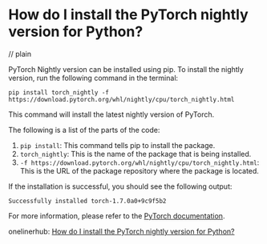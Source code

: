 # How do I install the PyTorch nightly version for Python?
// plain

PyTorch Nightly version can be installed using pip. To install the nightly version, run the following command in the terminal:

```
pip install torch_nightly -f https://download.pytorch.org/whl/nightly/cpu/torch_nightly.html
```

This command will install the latest nightly version of PyTorch.

The following is a list of the parts of the code:

1. `pip install`: This command tells pip to install the package.
2. `torch_nightly`: This is the name of the package that is being installed.
3. `-f https://download.pytorch.org/whl/nightly/cpu/torch_nightly.html`: This is the URL of the package repository where the package is located.

If the installation is successful, you should see the following output:

```
Successfully installed torch-1.7.0a0+9c9f5b2
```

For more information, please refer to the [PyTorch documentation](https://pytorch.org/docs/stable/index.html).

onelinerhub: [How do I install the PyTorch nightly version for Python?](https://onelinerhub.com/python-pytorch/how-do-i-install-the-pytorch-nightly-version-for-python)